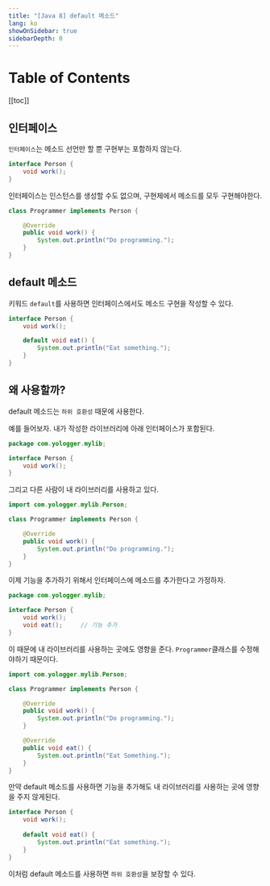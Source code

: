 ```yaml
---
title: "[Java 8] default 메소드"
lang: ko
showOnSidebar: true
sidebarDepth: 0
---
```


# Table of Contents
[[toc]]

## 인터페이스
`인터페이스`는 메소드 선언만 할 뿐 구현부는 포함하지 않는다.
``` java Person.java
interface Person {
    void work();
}
```
인터페이스는 인스턴스를 생성할 수도 없으며, 구현체에서 메소드를 모두 구현해야한다.
``` java Programmer.java
class Programmer implements Person {

    @Override
    public void work() {
        System.out.println("Do programming.");
    }
}
```

## default 메소드
키워드 `default`를 사용하면 인터페이스에서도 메소드 구현을 작성할 수 있다.
``` java Person.java
interface Person {
    void work();

    default void eat() {
        System.out.println("Eat something.");
    }
}
```

## 왜 사용할까?
default 메소드는 `하위 호환성` 때문에 사용한다. 

예를 들어보자. 내가 작성한 라이브러리에 아래 인터페이스가 포함된다.
``` java Person.java
package com.yologger.mylib;

interface Person {
    void work();
}
```
그리고 다른 사람이 내 라이브러리를 사용하고 있다.
``` java Programmer.java
import com.yologger.mylib.Person;

class Programmer implements Person {

    @Override
    public void work() {
        System.out.println("Do programming.");
    }
}
```
이제 기능을 추가하기 위해서 인터페이스에 메소드를 추가한다고 가정하자.
``` java Person.java
package com.yologger.mylib;

interface Person {
    void work();
    void eat();     // 기능 추가
}
```
이 때문에 내 라이브러리를 사용하는 곳에도 영향을 준다. `Programmer`클래스를 수정해야하기 때문이다.
``` java Programmer.java
import com.yologger.mylib.Person;

class Programmer implements Person {

    @Override
    public void work() {
        System.out.println("Do programming.");
    }

    @Override
    public void eat() {
        System.out.println("Eat Something.");
    }
}
```
만약 default 메소드를 사용하면 기능을 추가해도 내 라이브러리를 사용하는 곳에 영향을 주지 않게된다.
``` java Person.java
interface Person {
    void work();
    
    default void eat() {
        System.out.println("Eat something.");
    }
}
```
이처럼 default 메소드를 사용하면 `하위 호환성`을 보장할 수 있다.